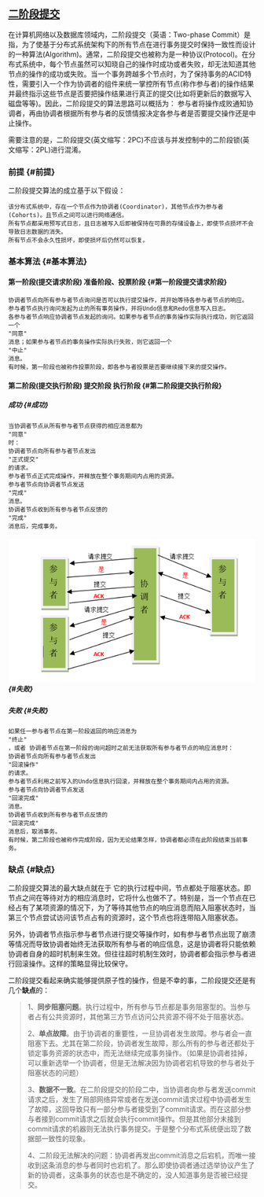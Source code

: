 ## [二阶段提交](http://www.cnblogs.com/coderland/p/5902632.html)

在计算机网络以及数据库领域内，二阶段提交（英语：Two-phase Commit）是指，为了使基于分布式系统架构下的所有节点在进行事务提交时保持一致性而设计的一种算法\(Algorithm\)。通常，二阶段提交也被称为是一种协议\(Protocol\)。在分布式系统中，每个节点虽然可以知晓自己的操作时成功或者失败，却无法知道其他节点的操作的成功或失败。当一个事务跨越多个节点时，为了保持事务的ACID特性，需要引入一个作为协调者的组件来统一掌控所有节点\(称作参与者\)的操作结果并最终指示这些节点是否要把操作结果进行真正的提交\(比如将更新后的数据写入磁盘等等\)。因此，二阶段提交的算法思路可以概括为： 参与者将操作成败通知协调者，再由协调者根据所有参与者的反馈情报决定各参与者是否要提交操作还是中止操作。

需要注意的是，二阶段提交\(英文缩写：2PC\)不应该与并发控制中的二阶段锁\(英文缩写：2PL\)进行混淆。

### 前提 {#前提}

二阶段提交算法的成立基于以下假设：

```
该分布式系统中，存在一个节点作为协调者(Coordinator)，其他节点作为参与者(Cohorts)。且节点之间可以进行网络通信。
所有节点都采用预写式日志，且日志被写入后即被保持在可靠的存储设备上，即使节点损坏不会导致日志数据的消失。
所有节点不会永久性损坏，即使损坏后仍然可以恢复。
```

### 基本算法 {#基本算法}

#### 第一阶段\(提交请求阶段\) 准备阶段、投票阶段 {#第一阶段提交请求阶段}

```
协调者节点向所有参与者节点询问是否可以执行提交操作，并开始等待各参与者节点的响应。
参与者节点执行询问发起为止的所有事务操作，并将Undo信息和Redo信息写入日志。
各参与者节点响应协调者节点发起的询问。如果参与者节点的事务操作实际执行成功，则它返回一个
"同意"
消息；如果参与者节点的事务操作实际执行失败，则它返回一个
"中止"
消息。
有时候，第一阶段也被称作投票阶段，即各参与者投票是否要继续接下来的提交操作。
```

#### 第二阶段\(提交执行阶段\) 提交阶段 执行阶段 {#第二阶段提交执行阶段}

##### 成功 {#成功}

```
当协调者节点从所有参与者节点获得的相应消息都为
"同意"
时：
协调者节点向所有参与者节点发出
"正式提交"
的请求。
参与者节点正式完成操作，并释放在整个事务期间内占用的资源。
参与者节点向协调者节点发送
"完成"
消息。
协调者节点收到所有参与者节点反馈的
"完成"
消息后，完成事务。
```

##### ![](/assets/二阶段提交成功.png) {#失败}

##### 失败 {#失败}

```
如果任一参与者节点在第一阶段返回的响应消息为
"终止"
，或者 协调者节点在第一阶段的询问超时之前无法获取所有参与者节点的响应消息时：
协调者节点向所有参与者节点发出
"回滚操作"
的请求。
参与者节点利用之前写入的Undo信息执行回滚，并释放在整个事务期间内占用的资源。
参与者节点向协调者节点发送
"回滚完成"
消息。
协调者节点收到所有参与者节点反馈的
"回滚完成"
消息后，取消事务。
有时候，第二阶段也被称作完成阶段，因为无论结果怎样，协调者都必须在此阶段结束当前事务。
```

### 缺点 {#缺点}

二阶段提交算法的最大缺点就在于 它的执行过程中间，节点都处于阻塞状态。即节点之间在等待对方的相应消息时，它将什么也做不了。特别是，当一个节点在已经占有了某项资源的情况下，为了等待其他节点的响应消息而陷入阻塞状态时，当第三个节点尝试访问该节点占有的资源时，这个节点也将连带陷入阻塞状态。

另外，协调者节点指示参与者节点进行提交等操作时，如有参与者节点出现了崩溃等情况而导致协调者始终无法获取所有参与者的响应信息，这是协调者将只能依赖协调者自身的超时机制来生效。但往往超时机制生效时，协调者都会指示参与者进行回滚操作。这样的策略显得比较保守。

二阶段提交看起来确实能够提供原子性的操作，但是不幸的事，二阶段提交还是有几个**缺点**的：

> 1、**同步阻塞问题**。执行过程中，所有参与节点都是事务阻塞型的。当参与者占有公共资源时，其他第三方节点访问公共资源不得不处于阻塞状态。
>
> 2、**单点故障**。由于协调者的重要性，一旦协调者发生故障。参与者会一直阻塞下去。尤其在第二阶段，协调者发生故障，那么所有的参与者还都处于锁定事务资源的状态中，而无法继续完成事务操作。（如果是协调者挂掉，可以重新选举一个协调者，但是无法解决因为协调者宕机导致的参与者处于阻塞状态的问题）
>
> 3、**数据不一致**。在二阶段提交的阶段二中，当协调者向参与者发送commit请求之后，发生了局部网络异常或者在发送commit请求过程中协调者发生了故障，这回导致只有一部分参与者接受到了commit请求。而在这部分参与者接到commit请求之后就会执行commit操作。但是其他部分未接到commit请求的机器则无法执行事务提交。于是整个分布式系统便出现了数据部一致性的现象。
>
> 4、二阶段无法解决的问题：协调者再发出commit消息之后宕机，而唯一接收到这条消息的参与者同时也宕机了。那么即使协调者通过选举协议产生了新的协调者，这条事务的状态也是不确定的，没人知道事务是否被已经提交。



